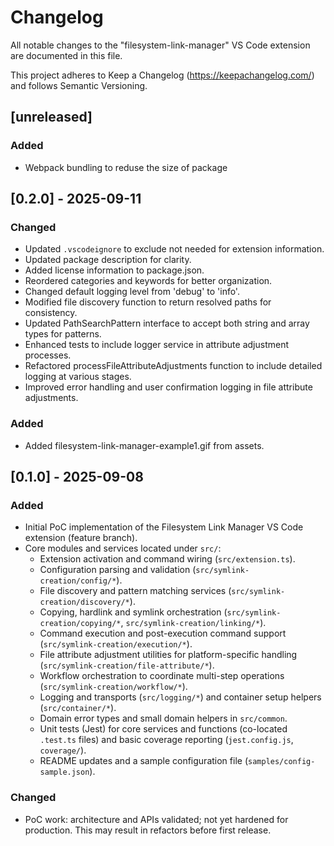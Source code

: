 # Changelog

All notable changes to the "filesystem-link-manager" VS Code extension are documented in this file.

This project adheres to Keep a Changelog (https://keepachangelog.com/) and follows Semantic Versioning.

## [unreleased]

### Added
- Webpack bundling to reduse the size of package

## [0.2.0] - 2025-09-11

### Changed
- Updated `.vscodeignore` to exclude not needed for extension information.
- Updated package description for clarity.
- Added license information to package.json.
- Reordered categories and keywords for better organization.
- Changed default logging level from 'debug' to 'info'.
- Modified file discovery function to return resolved paths for consistency.
- Updated PathSearchPattern interface to accept both string and array types for patterns.
- Enhanced tests to include logger service in attribute adjustment processes.
- Refactored processFileAttributeAdjustments function to include detailed logging at various stages.
- Improved error handling and user confirmation logging in file attribute adjustments.

### Added
- Added filesystem-link-manager-example1.gif from assets.

## [0.1.0] - 2025-09-08

### Added
- Initial PoC implementation of the Filesystem Link Manager VS Code extension (feature branch).
- Core modules and services located under `src/`:
	- Extension activation and command wiring (`src/extension.ts`).
	- Configuration parsing and validation (`src/symlink-creation/config/*`).
	- File discovery and pattern matching services (`src/symlink-creation/discovery/*`).
	- Copying, hardlink and symlink orchestration (`src/symlink-creation/copying/*`, `src/symlink-creation/linking/*`).
	- Command execution and post-execution command support (`src/symlink-creation/execution/*`).
	- File attribute adjustment utilities for platform-specific handling (`src/symlink-creation/file-attribute/*`).
	- Workflow orchestration to coordinate multi-step operations (`src/symlink-creation/workflow/*`).
	- Logging and transports (`src/logging/*`) and container setup helpers (`src/container/*`).
	- Domain error types and small domain helpers in `src/common`.
	- Unit tests (Jest) for core services and functions (co-located `.test.ts` files) and basic coverage reporting (`jest.config.js`, `coverage/`).
	- README updates and a sample configuration file (`samples/config-sample.json`).

### Changed
- PoC work: architecture and APIs validated; not yet hardened for production. This may result in refactors before first release.
